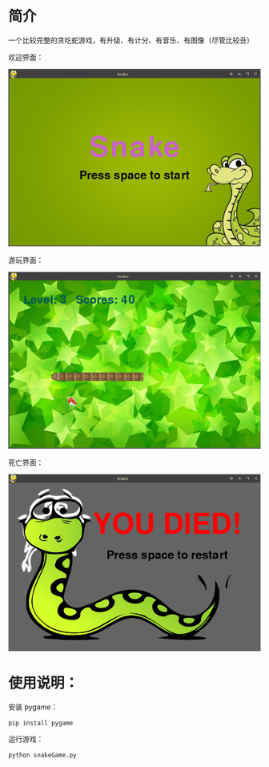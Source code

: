 # 简介

一个比较完整的贪吃蛇游戏，有升级、有计分、有音乐、有图像（尽管比较丑）

欢迎界面：

![Welcome screen](docs/welcome.png)

游玩界面：

![Playing screen](docs/playing.png)

死亡界面：

![Death screen](docs/death.png)

# 使用说明：

安装 pygame：

```shell
pip install pygame
```

运行游戏：

```python
python snakeGame.py
```

